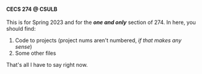 #### CECS 274 @ CSULB

This is for Spring 2023 and for the ***one and only*** section of 274. In here, you should find:
1. Code to projects (project nums aren't numbered, *if that makes any sense*)
2. Some other files

That's all I have to say right now.
